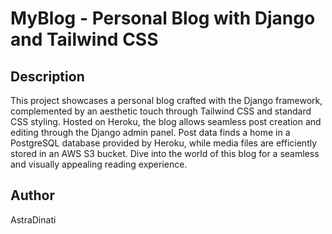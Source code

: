# MyBlog - Personal Blog with Django and Tailwind CSS

## Description

This project showcases a personal blog crafted with the Django framework, complemented by an aesthetic touch through Tailwind CSS and standard CSS styling. Hosted on Heroku, the blog allows seamless post creation and editing through the Django admin panel. Post data finds a home in a PostgreSQL database provided by Heroku, while media files are efficiently stored in an AWS S3 bucket. Dive into the world of this blog for a seamless and visually appealing reading experience.

## Author

AstraDinati

